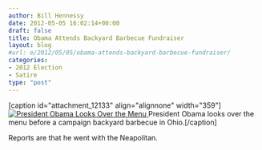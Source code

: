 ```yaml
---
author: Bill Hennessy
date: 2012-05-05 16:02:14+00:00
draft: false
title: Obama Attends Backyard Barbecue Fundraiser
layout: blog
#url: e/2012/05/05/obama-attends-backyard-barbecue-fundraiser/
categories:
- 2012 Election
- Satire
type: "post"
---
```


[caption id="attachment_12133" align="alignnone" width="359"][![President Obama Looks Over the Menu](https://ludicrite.files.wordpress.com/2012/05/obamachoosesdinner.jpg)
](https://ludicrite.files.wordpress.com/2012/05/obamachoosesdinner.jpg) President Obama looks over the menu before a campaign backyard barbecue in Ohio.[/caption]

Reports are that he went with the Neapolitan.
